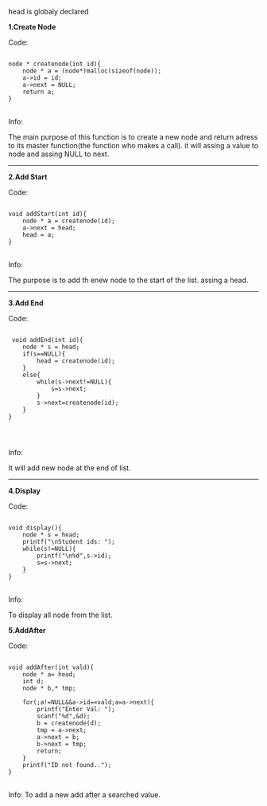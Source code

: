 head is globaly declared

**1.Create Node**

Code:
<pre>
<code>
node * createnode(int id){
    node * a = (node*)malloc(sizeof(node));
    a->id = id;
    a->next = NULL;
    return a;
}
</code>
</pre>
Info:

The main purpose of this function is to create a new node and return adress to its master function(the function who makes a call).
it will assing  a  value to node and assing NULL to next.

---

**2.Add Start**

Code:
<pre>
<code>
void addStart(int id){
    node * a = createnode(id);
    a->next = head;
    head = a;
}
</code>
</pre>

Info:

The purpose is to add th enew node to the start of the list. assing a head.

---

**3.Add End**

Code:
<pre>
<code>
 void addEnd(int id){
    node * s = head;
    if(s==NULL){
        head = createnode(id);
    }
    else{
        while(s->next!=NULL){
            s=s->next;
        }
        s->next=createnode(id);
    }
}
</pre>
</code>

Info:

It will add new node at the end of list.

---

**4.Display**

Code:

<pre>
<code>
void display(){
    node * s = head;
    printf("\nStudent ids: ");
    while(s!=NULL){
        printf("\n%d",s->id);
        s=s->next;
    }
}
</code>
</pre>

Info:

To display all node from the list.

**5.AddAfter**

Code:
<pre>
<code>
void addAfter(int vald){
    node * a= head;
    int d;
    node * b,* tmp;

    for(;a!=NULL&&a->id==vald;a=a->next){
        printf("Enter Val: ");
        scanf("%d",&d);
        b = createnode(d);
        tmp = a->next;
        a->next = b;
        b->next = tmp;
        return;
    }
    printf("ID not found..");
}
</code>
</pre>

Info:
To add a new add after a searched value.
